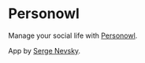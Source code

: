 # Personowl
Manage your social life with [Personowl](http://personowl.azurewebsites.net).

App by [Serge Nevsky](http://snevsky.com).
